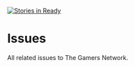 [![Stories in Ready](https://badge.waffle.io/GamersNetworkMC/Issues.png?label=ready&title=Ready)](http://waffle.io/GamersNetworkMC/Issues)

Issues
======

All related issues to The Gamers Network.
